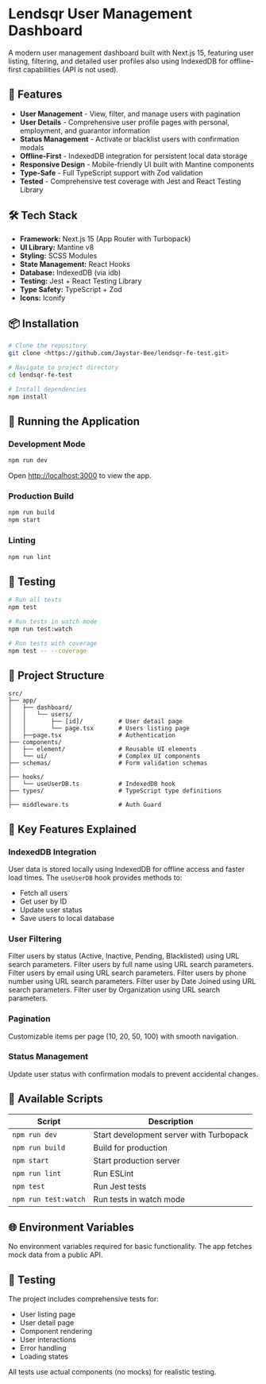 # Lendsqr User Management Dashboard

A modern user management dashboard built with Next.js 15, featuring user listing, filtering, and detailed user profiles also using IndexedDB for offline-first capabilities (API is not used).

## 🚀 Features

- **User Management** - View, filter, and manage users with pagination
- **User Details** - Comprehensive user profile pages with personal, employment, and guarantor information
- **Status Management** - Activate or blacklist users with confirmation modals
- **Offline-First** - IndexedDB integration for persistent local data storage
- **Responsive Design** - Mobile-friendly UI built with Mantine components
- **Type-Safe** - Full TypeScript support with Zod validation
- **Tested** - Comprehensive test coverage with Jest and React Testing Library

## 🛠️ Tech Stack

- **Framework:** Next.js 15 (App Router with Turbopack)
- **UI Library:** Mantine v8
- **Styling:** SCSS Modules
- **State Management:** React Hooks
- **Database:** IndexedDB (via idb)
- **Testing:** Jest + React Testing Library
- **Type Safety:** TypeScript + Zod
- **Icons:** Iconify

## 📦 Installation

```bash
# Clone the repository
git clone <https://github.com/Jaystar-Bee/lendsqr-fe-test.git>

# Navigate to project directory
cd lendsqr-fe-test

# Install dependencies
npm install
```

## 🏃 Running the Application

### Development Mode
```bash
npm run dev
```
Open [http://localhost:3000](http://localhost:3000) to view the app.

### Production Build
```bash
npm run build
npm start
```

### Linting
```bash
npm run lint
```

## 🧪 Testing

```bash
# Run all tests
npm test

# Run tests in watch mode
npm run test:watch

# Run tests with coverage
npm test -- --coverage
```

## 📁 Project Structure

```
src/
├── app/
│   ├── dashboard/
│   │   └── users/
│   │       ├── [id]/          # User detail page
│   │       └── page.tsx       # Users listing page
│   ├──page.tsx                # Authentication
├── components/
│   ├── element/               # Reusable UI elements
│   └── ui/                    # Complex UI components
├── schemas/                   # Form validation schemas
│
├── hooks/
│   └── useUserDB.ts           # IndexedDB hook
├── types/                     # TypeScript type definitions
│
├── middleware.ts              # Auth Guard  
```

## 🔑 Key Features Explained

### IndexedDB Integration
User data is stored locally using IndexedDB for offline access and faster load times. The `useUserDB` hook provides methods to:
- Fetch all users
- Get user by ID
- Update user status
- Save users to local database

### User Filtering
Filter users by status (Active, Inactive, Pending, Blacklisted) using URL search parameters.
Filter users by full name using URL search parameters.
Filter users by email using URL search parameters.
Filter users by phone number using URL search parameters.
Filter user by Date Joined using URL search parameters.
Filter user by Organization using URL search parameters.

### Pagination
Customizable items per page (10, 20, 50, 100) with smooth navigation.

### Status Management
Update user status with confirmation modals to prevent accidental changes.

## 🧩 Available Scripts

| Script | Description |
|--------|-------------|
| `npm run dev` | Start development server with Turbopack |
| `npm run build` | Build for production |
| `npm start` | Start production server |
| `npm run lint` | Run ESLint |
| `npm test` | Run Jest tests |
| `npm run test:watch` | Run tests in watch mode |

## 🌐 Environment Variables

No environment variables required for basic functionality. The app fetches mock data from a public API.

## 📝 Testing

The project includes comprehensive tests for:
- User listing page
- User detail page
- Component rendering
- User interactions
- Error handling
- Loading states

All tests use actual components (no mocks) for realistic testing.
